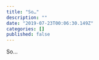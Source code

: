 ```yaml
---
title: "So…"
description: ""
date: "2019-07-23T00:06:30.149Z"
categories: []
published: false
---
```


  

So…
